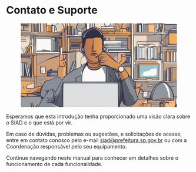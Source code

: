 # Contato e Suporte

<figure><img src="../.gitbook/assets/image (52).png" alt=""><figcaption></figcaption></figure>

Esperamos que esta introdução tenha proporcionado uma visão clara sobre o SIAD e o que está por vir.

Em caso de dúvidas, problemas ou sugestões, e solicitações de acesso, entre em contato conosco pelo e-mail [siad@prefeitura.sp.gov.br](mailto:siad@prefeitura.sp.gov.br) ou com a Coordenação responsável pelo seu equipamento.

Continue navegando neste manual para conhecer em detalhes sobre o funcionamento de cada funcionalidade.

